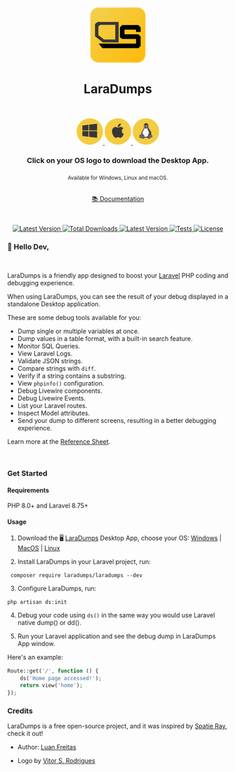 <p align="center">
  <img src="./art/logo.png" height="128" alt="" />
</p>
<h1 align="center">LaraDumps</h1>
<div align="center">
  <br />
  <p align="center">
    <a href="https://github.com/laradumps/app/releases/download/v1.2/LaraDumps-Setup-1.2.exe">
      <img src="./art/os/windows.png" height="60" alt="LaraDumps Windows App" />
    </a>
    <a href="https://github.com/laradumps/app/releases/download/v1.2/LaraDumps-1.2.dmg">
      <img src="./art/os/macos.png" height="60" alt="LaraDumps MacOS App" />
    </a>
    <a href="https://github.com/laradumps/app/releases/download/v1.2/LaraDumps-1.2.AppImage">
      <img src="./art/os/linux.png" height="60" alt="LaraDumps Linux App" />
    </a>
  </p>
  <h3>Click on your OS logo to download the Desktop App.</h3>
  <sub>Available for Windows, Linux and macOS.</sub>
  <br />
  <br />
  <p>
    <a href="https://laradumps.dev"> 📚 Documentation </a>
  </p>
</div>
 <br/>
<div align="center">
  <p align="center">
    <a href="https://packagist.org/packages/laradumps/laradumps">
      <img alt="Latest Version" src="https://img.shields.io/static/v1?label=laravel&message=%E2%89%A58.0&color=0078BE&logo=laravel&style=flat-square">
    </a>
    <a href="https://packagist.org/packages/laradumps/laradumps">
      <img alt="Total Downloads" src="https://img.shields.io/packagist/dt/laradumps/laradumps">
    </a>
    <a href="https://packagist.org/packages/laradumps/laradumps">
      <img alt="Latest Version" src="https://img.shields.io/packagist/v/laradumps/laradumps">
    </a>
    <a href="https://github.com/laradumps/laradumps/actions">
        <img alt="Tests" src="https://github.com/laradumps/laradumps/workflows/LaraDumps%20Tests/badge.svg" />
    </a>
    <a href="https://packagist.org/packages/laradumps/laradumps">
      <img alt="License" src="https://img.shields.io/github/license/laradumps/laradumps">
    </a>
  </p>
</div>

### 👋 Hello Dev,

<br/>

LaraDumps is a friendly app designed to boost your [Laravel](https://larvel.com/) PHP coding and debugging experience.

When using LaraDumps, you can see the result of your debug displayed in a standalone Desktop application.

These are some debug tools available for you:

- Dump single or multiple variables at once.
- Dump values in a table format, with a built-in search feature.
- Monitor SQL Queries.
- View Laravel Logs.
- Validate JSON strings.
- Compare strings with `diff`.
- Verify if a string contains a substring.
- View `phpinfo()` configuration.
- Debug Livewire components.
- Debug Livewire Events.
- List your Laravel routes.
- Inspect Model attributes.
- Send your dump to different screens, resulting in a better debugging experience.

Learn more at the [Reference Sheet](https://laradumps.dev/#/laravel/debug/reference-sheet).

<br>

### Get Started

#### Requirements

 PHP 8.0+ and Laravel 8.75+

#### Usage

1. Download the 🖥️ [LaraDumps](https://github.com/laradumps/app) Desktop App, choose your OS: [Windows](https://github.com/laradumps/app/releases/download/v1.2/LaraDumps-Setup-1.2.exe) | [MacOS](https://github.com/laradumps/app/releases/download/v1.2/LaraDumps-1.2.dmg)
 | [Linux](https://github.com/laradumps/app/releases/download/v1.2/LaraDumps-1.2.AppImage)

2. Install LaraDumps in your Laravel project, run:

```shell
 composer require laradumps/laradumps --dev
 ```

3. Configure LaraDumps, run:

```shell
php artisan ds:init
 ```

4. Debug your code using `ds()` in the same way you would use Laravel native dump() or dd().

5. Run your Laravel application and see the debug dump in LaraDumps App window.

Here's an example:

```php
Route::get('/', function () {
    ds('Home page accessed!');
    return view('home');
});
```

### Credits

LaraDumps is a free open-source project, and it was inspired by [Spatie Ray](https://github.com/spatie/ray), check it out!

- Author: [Luan Freitas](https://github.com/luanfreitasdev)

- Logo by [Vitor S. Rodrigues](https://github.com/vs0uz4)
